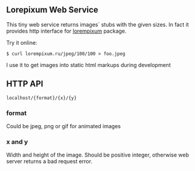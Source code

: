 ## Lorepixum Web Service

This tiny web service returns images` stubs with the given sizes. In fact it provides http interface for [lorempixum](https://github.com/vitkarpov/lorempixum) package.

Try it online:

```
$ curl lorempixum.ru/jpeg/100/100 > foo.jpeg
```

I use it to get images into static html markups during development

## HTTP API

```
localhost/{format}/{x}/{y}
```

### format

Could be jpeg, png or gif for animated images

### x and y

Width and height of the image. Should be positive integer, otherwise web server returns a bad request error.
